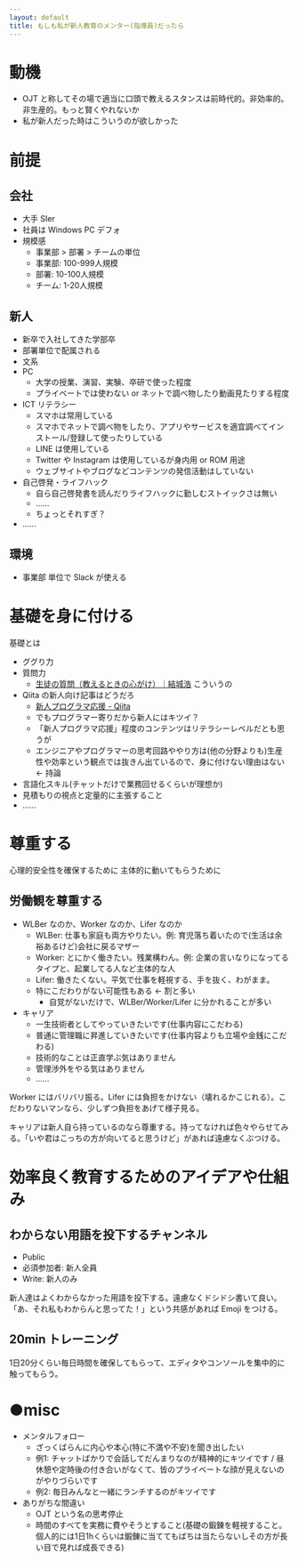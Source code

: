 ```yaml
---
layout: default
title: もしも私が新人教育のメンター(指導員)だったら
---
```


# 動機
- OJT と称してその場で適当に口頭で教えるスタンスは前時代的。非効率的。非生産的。もっと賢くやれないか
- 私が新人だった時はこういうのが欲しかった

# 前提

## 会社
- 大手 SIer
- 社員は Windows PC デフォ
- 規模感
  - 事業部 > 部署 > チームの単位
  - 事業部: 100-999人規模
  - 部署: 10-100人規模
  - チーム: 1-20人規模

## 新人
- 新卒で入社してきた学部卒
- 部署単位で配属される
- 文系
- PC
  - 大学の授業、演習、実験、卒研で使った程度
  - プライベートでは使わない or ネットで調べ物したり動画見たりする程度
- ICT リテラシー
  - スマホは常用している
  - スマホでネットで調べ物をしたり、アプリやサービスを適宜調べてインストール/登録して使ったりしている
  - LINE は使用している
  - Twitter や Instagram は使用しているが身内用 or ROM 用途
  - ウェブサイトやブログなどコンテンツの発信活動はしていない
- 自己啓発・ライフハック
  - 自ら自己啓発書を読んだりライフハックに勤しむストイックさは無い
  - ……
  - ちょっとそれすぎ？
- ……

## 環境
- 事業部 単位で Slack が使える

# 基礎を身に付ける
基礎とは

- ググり力
- 質問力
  - [生徒の質問（教えるときの心がけ）｜結城浩](https://mm.hyuki.net/n/n241ab3ea43b7) こういうの
- Qiita の新人向け記事はどうだろ
  - [新人プログラマ応援 - Qiita](https://qiita.com/tags/%E6%96%B0%E4%BA%BA%E3%83%97%E3%83%AD%E3%82%B0%E3%83%A9%E3%83%9E%E5%BF%9C%E6%8F%B4)
  - でもプログラマー寄りだから新人にはキツイ？
  - 「新人プログラマ応援」程度のコンテンツはリテラシーレベルだとも思うが
  - エンジニアやプログラマーの思考回路ややり方は(他の分野よりも)生産性や効率という観点では抜きん出ているので、身に付けない理由はない ← 持論
- 言語化スキル(チャットだけで業務回せるくらいが理想か)
- 見積もりの視点と定量的に主張すること
- ……

# 尊重する
心理的安全性を確保するために
主体的に動いてもらうために

## 労働観を尊重する
- WLBer なのか、Worker なのか、Lifer なのか
  - WLBer: 仕事も家庭も両方やりたい。例: 育児落ち着いたので(生活は余裕あるけど)会社に戻るマザー
  - Worker: とにかく働きたい。残業構わん。例: 企業の言いなりになってるタイプと、起業してる人など主体的な人
  - Lifer: 働きたくない。平気で仕事を軽視する、手を抜く、わがまま。
  - 特にこだわりがない可能性もある ← 割と多い
    - 自覚がないだけで、WLBer/Worker/Lifer に分かれることが多い
- キャリア
  - 一生技術者としてやっていきたいです(仕事内容にこだわる)
  - 普通に管理職に昇進していきたいです(仕事内容よりも立場や金銭にこだわる)
  - 技術的なことは正直学ぶ気はありません
  - 管理渉外をやる気はありません
  - ……

Worker にはバリバリ振る。Lifer には負担をかけない（壊れるかこじれる）。こだわりないマンなら、少しずつ負担をあげて様子見る。

キャリアは新人自ら持っているのなら尊重する。持ってなければ色々やらせてみる。「いや君はこっちの方が向いてると思うけど」があれば遠慮なくぶつける。

# 効率良く教育するためのアイデアや仕組み

## わからない用語を投下するチャンネル
- Public
- 必須参加者: 新人全員
- Write: 新人のみ

新人達はよくわからなかった用語を投下する。遠慮なくドシドシ書いて良い。「あ、それ私もわからんと思ってた！」という共感があれば Emoji をつける。

## 20min トレーニング
1日20分くらい毎日時間を確保してもらって、エディタやコンソールを集中的に触ってもらう。

# ●misc
- メンタルフォロー
  - ざっくばらんに内心や本心(特に不満や不安)を聞き出したい
  - 例1: チャットばかりで会話してだんまりなのが精神的にキツイです / 昼休憩や定時後の付き合いがなくて、皆のプライベートな顔が見えないのがやりづらいです
  - 例2: 毎日みんなと一緒にランチするのがキツイです
- ありがちな間違い
  - OJT という名の思考停止
  - 時間のすべてを実務に費やそうとすること(基礎の鍛錬を軽視すること。個人的には1日1hくらいは鍛錬に当ててもばちは当たらないしその方が長い目で見れば成長できる)
